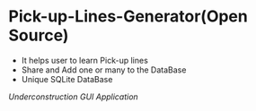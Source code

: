 # Pick-up-Lines-Generator(**Open Source**)
<ul>
  <li>It helps user to learn Pick-up lines</li>
  <li>Share and Add one or many to the DataBase</li>
  <li>Unique SQLite DataBase</li>
 </ul>

*Underconstruction GUI Application*

